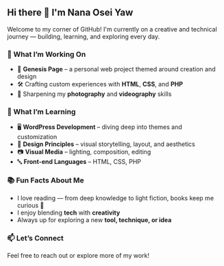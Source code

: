 ## Hi there 👋 I'm Nana Osei Yaw

Welcome to my corner of GitHub! I'm currently on a creative and technical journey — building, learning, and exploring every day.

### 🔭 What I’m Working On
- 🌌 **Genesis Page** – a personal web project themed around creation and design
- 🛠️ Crafting custom experiences with **HTML**, **CSS**, and **PHP**
- 🎥 Sharpening my **photography** and **videography** skills

### 🌱 What I’m Learning
- 🖥️ **WordPress Development** – diving deep into themes and customization
- 🎨 **Design Principles** – visual storytelling, layout, and aesthetics
- 📷 **Visual Media** – lighting, composition, editing
- 🔤 **Front-end Languages** – HTML, CSS, PHP

### 📚 Fun Facts About Me
- I love reading — from deep knowledge to light fiction, books keep me curious 📖
- I enjoy blending **tech** with **creativity**
- Always up for exploring a new **tool, technique, or idea**

### 📫 Let’s Connect
Feel free to reach out or explore more of my work!
